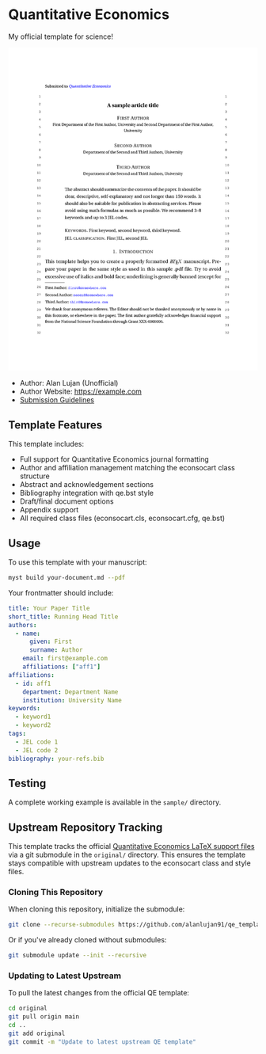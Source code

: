 # Quantitative Economics

My official template for science!

![](thumbnail.png)

- Author: Alan Lujan (Unofficial)
- Author Website: https://example.com
- [Submission Guidelines](https://example.com/author-guidelines/latex-submission)

## Template Features

This template includes:

- Full support for Quantitative Economics journal formatting
- Author and affiliation management matching the econsocart class structure  
- Abstract and acknowledgement sections
- Bibliography integration with qe.bst style
- Draft/final document options
- Appendix support
- All required class files (econsocart.cls, econsocart.cfg, qe.bst)

## Usage

To use this template with your manuscript:

```bash
myst build your-document.md --pdf
```

Your frontmatter should include:

```yaml
title: Your Paper Title
short_title: Running Head Title
authors:
  - name:
      given: First
      surname: Author
    email: first@example.com
    affiliations: ["aff1"]
affiliations:
  - id: aff1
    department: Department Name
    institution: University Name
keywords:
  - keyword1
  - keyword2
tags:
  - JEL code 1
  - JEL code 2
bibliography: your-refs.bib
```

## Testing

A complete working example is available in the `sample/` directory.

## Upstream Repository Tracking

This template tracks the official [Quantitative Economics LaTeX support files](https://github.com/vtex-soft/texsupport.econometricsociety-qe) via a git submodule in the `original/` directory. This ensures the template stays compatible with upstream updates to the econsocart class and style files.

### Cloning This Repository

When cloning this repository, initialize the submodule:

```bash
git clone --recurse-submodules https://github.com/alanlujan91/qe_template.git
```

Or if you've already cloned without submodules:

```bash
git submodule update --init --recursive
```

### Updating to Latest Upstream

To pull the latest changes from the official QE template:

```bash
cd original
git pull origin main
cd ..
git add original
git commit -m "Update to latest upstream QE template"
```
